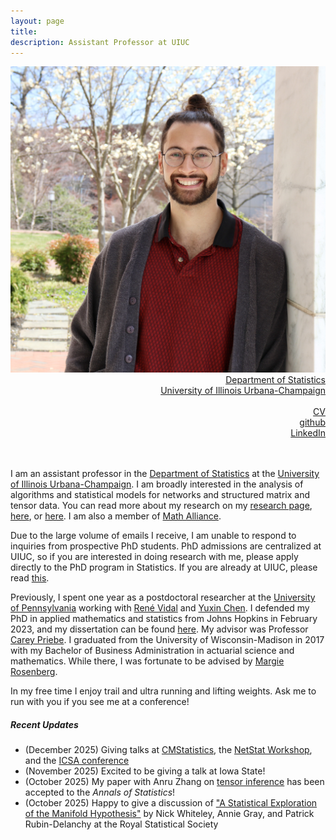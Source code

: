 ```yaml
---
layout: page
title: 
description: Assistant Professor at UIUC
---
```

<div class="container">
	<div class = "span3">
		<div style="text-align:center"><img src ="assets/pics/me_2023.jpg"/>
		</div>
	</div>
	<div class = "span4">
		<div style="text-align:right">
		<a href="https://stat.illinois.edu/">Department of Statistics</a><br/>
		<a href="https://illinois.edu/">University of Illinois Urbana-Champaign</a><br/>
		<br/>
		<a href="{{ BASE_PATH }}/assets/JoshuaAgterbergCV.pdf">CV</a><br/>
		<a href = "https://github.com/jagterberg">github</a><br/>
		<a href = "https://www.linkedin.com/in/joshuaagterberg/">LinkedIn</a><br/>
		</div>		
	</div>
</div>
<br/>
<br/>



I am an assistant professor in the [Department of Statistics](https://stat.illinois.edu/) at the [University of Illinois Urbana-Champaign](https://illinois.edu/). I am broadly interested in the analysis of algorithms and statistical models for networks and structured matrix and tensor data. You can read more about my research on my [research page](./pages/research.html), [here](https://engineering.jhu.edu/ams/news/agterberg-analyzes-multilayer-networks-from-airports-to-hogwarts/), or [here](https://stat.illinois.edu/news/2024-12-02t162220/faculty-profile-getting-know-joshua-agterberg).  I am also a member of [Math Alliance](https://www.mathalliance.org/).

Due to the large volume of emails I receive, I am unable to respond to inquiries from prospective PhD students.  PhD admissions are centralized at UIUC, so if you are interested in doing research with me, please apply directly to the PhD program in Statistics.  If you are already at UIUC, please read [this](/pages/phd_students.html).

Previously, I spent one year as a postdoctoral researcher at the [University of Pennsylvania](https://www.upenn.edu/) working with [René Vidal](http://vision.jhu.edu/rvidal.html) and [Yuxin Chen](https://yuxinchen2020.github.io/index.html). I defended my PhD in applied mathematics and statistics from Johns Hopkins in February 2023, and my dissertation can be found [here](/assets/dissertation.pdf). My advisor was Professor [Carey Priebe](https://www.ams.jhu.edu/~priebe/).  I graduated from the University of Wisconsin-Madison in 2017 with my Bachelor of Business Administration in actuarial
science and mathematics.  While there, I was fortunate to be advised by [Margie Rosenberg](https://bus.wisc.edu/faculty/marjorie-rosenberg).  

In my free time I enjoy trail and ultra running and lifting weights. Ask me to run with you if you see me at a conference!

<h5>Recent Updates</h5>
<ul>
<li> (December 2025) Giving talks at <a href = "https://www.cmstatistics.org//CFECMStatistics2025/index.php">CMStatistics</a>, the <a href = "https://sites.google.com/view/netstat25">NetStat Workshop</a>, and the <a href = "https://www3.stat.sinica.edu.tw/joint2025/">ICSA conference</a></li>
<li> (November 2025) Excited to be giving a talk at Iowa State! </li>
<li>(October 2025) My paper with Anru Zhang on <a href = "https://arxiv.org/abs/2410.06381">tensor inference</a> has been accepted to the <i>Annals of Statistics</i>!
</li>
<li> (October 2025) Happy to give a discussion of <a href = "https://arxiv.org/abs/2208.11665">"A Statistical Exploration of the Manifold Hypothesis"</a> by Nick Whiteley, Annie Gray, and Patrick Rubin-Delanchy at the Royal Statistical Society </li>
</ul>



